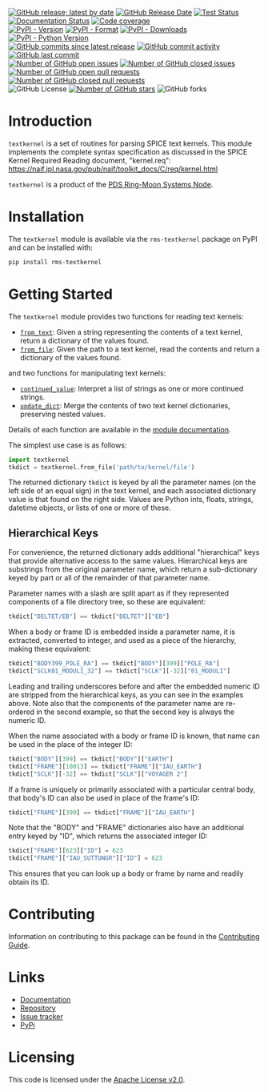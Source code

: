 [![GitHub release; latest by date](https://img.shields.io/github/v/release/SETI/rms-textkernel)](https://github.com/SETI/rms-textkernel/releases)
[![GitHub Release Date](https://img.shields.io/github/release-date/SETI/rms-textkernel)](https://github.com/SETI/rms-textkernel/releases)
[![Test Status](https://img.shields.io/github/actions/workflow/status/SETI/rms-textkernel/run-tests.yml?branch=main)](https://github.com/SETI/rms-textkernel/actions)
[![Documentation Status](https://readthedocs.org/projects/rms-textkernel/badge/?version=latest)](https://rms-textkernel.readthedocs.io/en/latest/?badge=latest)
[![Code coverage](https://img.shields.io/codecov/c/github/SETI/rms-textkernel/main?logo=codecov)](https://codecov.io/gh/SETI/rms-textkernel)
<br />
[![PyPI - Version](https://img.shields.io/pypi/v/rms-textkernel)](https://pypi.org/project/rms-textkernel)
[![PyPI - Format](https://img.shields.io/pypi/format/rms-textkernel)](https://pypi.org/project/rms-textkernel)
[![PyPI - Downloads](https://img.shields.io/pypi/dm/rms-textkernel)](https://pypi.org/project/rms-textkernel)
[![PyPI - Python Version](https://img.shields.io/pypi/pyversions/rms-textkernel)](https://pypi.org/project/rms-textkernel)
<br />
[![GitHub commits since latest release](https://img.shields.io/github/commits-since/SETI/rms-textkernel/latest)](https://github.com/SETI/rms-textkernel/commits/main/)
[![GitHub commit activity](https://img.shields.io/github/commit-activity/m/SETI/rms-textkernel)](https://github.com/SETI/rms-textkernel/commits/main/)
[![GitHub last commit](https://img.shields.io/github/last-commit/SETI/rms-textkernel)](https://github.com/SETI/rms-textkernel/commits/main/)
<br />
[![Number of GitHub open issues](https://img.shields.io/github/issues-raw/SETI/rms-textkernel)](https://github.com/SETI/rms-textkernel/issues)
[![Number of GitHub closed issues](https://img.shields.io/github/issues-closed-raw/SETI/rms-textkernel)](https://github.com/SETI/rms-textkernel/issues)
[![Number of GitHub open pull requests](https://img.shields.io/github/issues-pr-raw/SETI/rms-textkernel)](https://github.com/SETI/rms-textkernel/pulls)
[![Number of GitHub closed pull requests](https://img.shields.io/github/issues-pr-closed-raw/SETI/rms-textkernel)](https://github.com/SETI/rms-textkernel/pulls)
<br />
![GitHub License](https://img.shields.io/github/license/SETI/rms-textkernel)
[![Number of GitHub stars](https://img.shields.io/github/stars/SETI/rms-textkernel)](https://github.com/SETI/rms-textkernel/stargazers)
![GitHub forks](https://img.shields.io/github/forks/SETI/rms-textkernel)

# Introduction

`textkernel` is a set of routines for parsing SPICE text kernels. This module
implements the complete syntax specification as discussed in the SPICE Kernel
Required Reading document, "kernel.req":
<https://naif.jpl.nasa.gov/pub/naif/toolkit_docs/C/req/kernel.html>

`textkernel` is a product of the [PDS Ring-Moon Systems Node](https://pds-rings.seti.org).

# Installation

The `textkernel` module is available via the `rms-textkernel` package on PyPI and can be
installed with:

```sh
pip install rms-textkernel
```

# Getting Started

The `textkernel` module provides two functions for reading text kernels:

- [`from_text`](https://rms-textkernel.readthedocs.io/en/latest/module.html#textkernel.from_text):
  Given a string representing the contents of a text kernel, return a dictionary of the values found.
- [`from_file`](https://rms-textkernel.readthedocs.io/en/latest/module.html#textkernel.from_file):
  Given the path to a text kernel, read the contents and return a dictionary of the values found.

and two functions for manipulating text kernels:

- [`continued_value`](https://rms-textkernel.readthedocs.io/en/latest/module.html#textkernel.continued_value):
  Interpret a list of strings as one or more continued strings.
- [`update_dict`](https://rms-textkernel.readthedocs.io/en/latest/module.html#textkernel.update_dict):
  Merge the contents of two text kernel dictionaries, preserving nested values.

Details of each function are available in the [module documentation](https://rms-textkernel.readthedocs.io/en/latest/module.html).

The simplest use case is as follows:

```python
import textkernel
tkdict = textkernel.from_file('path/to/kernel/file')
```

The returned dictionary `tkdict` is keyed by all the parameter names (on the left side of
an equal sign) in the text kernel, and each associated dictionary value is that found on
the right side. Values are Python ints, floats, strings, datetime objects, or lists of
one or more of these.

## Hierarchical Keys

For convenience, the returned dictionary adds additional "hierarchical" keys that provide
alternative access to the same values. Hierarchical keys are substrings from the original
parameter name, which return a sub-dictionary keyed by part or all of the remainder of
that parameter name.

Parameter names with a slash are split apart as if they represented components of a file
directory tree, so these are equivalent:

```python
tkdict["DELTET/EB"] == tkdict["DELTET"]["EB"]
```

When a body or frame ID is embedded inside a parameter name, it is extracted, converted
to integer, and used as a piece of the hierarchy, making these equivalent:

```python
tkdict["BODY399_POLE_RA"] == tkdict["BODY"][399]["POLE_RA"]
tkdict["SCLK01_MODULI_32"] == tkdict["SCLK"][-32]["01_MODULI"]
```

Leading and trailing underscores before and after the embedded numeric ID are stripped
from the hierarchical keys, as you can see in the examples above. Note also that the
components of the parameter name are re-ordered in the second example, so that the
second key is always the numeric ID.

When the name associated with a body or frame ID is known, that name can be used in the
place of the integer ID:

```python
tkdict["BODY"][399] == tkdict["BODY"]["EARTH"]
tkdict["FRAME"][10013] == tkdict["FRAME"]["IAU_EARTH"]
tkdict["SCLK"][-32] == tkdict["SCLK"]["VOYAGER 2"]
```

If a frame is uniquely or primarily associated with a particular central body, that
body's ID can also be used in place of the frame's ID:

```python
tkdict["FRAME"][399] == tkdict["FRAME"]["IAU_EARTH"]
```

Note that the "BODY" and "FRAME" dictionaries also have an additional entry keyed by "ID",
which returns the associated integer ID:

```python
tkdict["FRAME"][623]["ID"] = 623
tkdict["FRAME"]["IAU_SUTTUNGR"]["ID"] = 623
```

This ensures that you can look up a body or frame by name and readily obtain its ID.

# Contributing

Information on contributing to this package can be found in the
[Contributing Guide](https://github.com/SETI/rms-textkernel/blob/main/CONTRIBUTING.md).

# Links

- [Documentation](https://rms-textkernel.readthedocs.io)
- [Repository](https://github.com/SETI/rms-textkernel)
- [Issue tracker](https://github.com/SETI/rms-textkernel/issues)
- [PyPi](https://pypi.org/project/rms-textkernel)

# Licensing

This code is licensed under the [Apache License v2.0](https://github.com/SETI/rms-textkernel/blob/main/LICENSE).
